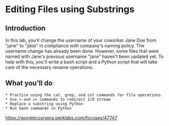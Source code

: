 # Editing Files using Substrings

## Introduction
In this lab, you'll change the username of your coworker Jane Doe from "jane" to "jdoe" in compliance with company's naming policy. The username change has already been done. However, some files that were named with Jane's previous username "jane" haven't been updated yet. To help with this, you'll write a bash script and a Python script that will take care of the necessary rename operations.

## What you'll do
    * Practice using the cat, grep, and cut commands for file operations
    * Use > and >> commands to redirect I/O stream
    * Replace a substring using Python
    * Run bash commands in Python


https://googlecoursera.qwiklabs.com/focuses/47747